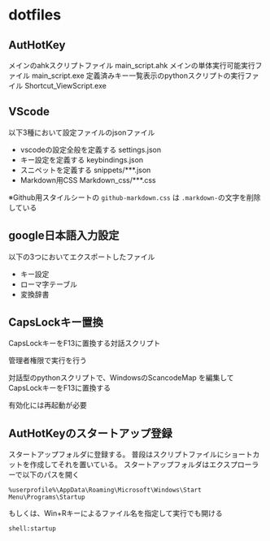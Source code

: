# dotfiles

## AutHotKey

メインのahkスクリプトファイル main_script.ahk
メインの単体実行可能実行ファイル main_script.exe
定義済みキー一覧表示のpythonスクリプトの実行ファイル Shortcut_ViewScript.exe

## VScode
以下3種において設定ファイルのjsonファイル
- vscodeの設定全般を定義する settings.json
- キー設定を定義する keybindings.json
- スニペットを定義する snippets/***.json
- Markdown用CSS Markdown_css/***.css

※Github用スタイルシートの `github-markdown.css` は `.markdown-`の文字を削除している

## google日本語入力設定
以下の3つにおいてエクスポートしたファイル
- キー設定
- ローマ字テーブル
- 変換辞書

## CapsLockキー置換
CapsLockキーをF13に置換する対話スクリプト

管理者権限で実行を行う

対話型のpythonスクリプトで、WindowsのScancodeMap
を編集してCapsLockキーをF13に置換する

有効化には再起動が必要

## AutHotKeyのスタートアップ登録
スタートアップフォルダに登録する。
普段はスクリプトファイルにショートカットを作成してそれを置いている。
スタートアップフォルダはエクスプローラーで以下のパスを開く
```
%userprofile%\AppData\Roaming\Microsoft\Windows\Start Menu\Programs\Startup
```

もしくは、Win+Rキーによるファイル名を指定して実行でも開ける
```
shell:startup
```
